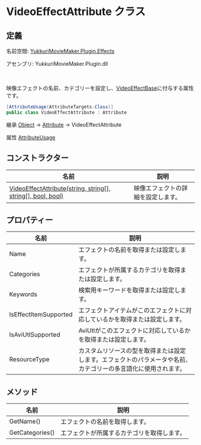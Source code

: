 # VideoEffectAttribute クラス

## 定義

名前空間: [YukkuriMovieMaker.Plugin.Effects](../index)

アセンブリ: YukkuriMovieMaker.Plugin.dll

<br/>

映像エフェクトの名前、カテゴリーを設定し、[VideoEffectBase](../VideoEffectBase/index)に付与する属性です。

```csharp
[AttributeUsage(AttributeTargets.Class)]  
public class VideoEffectAttribute : Attribute
```

継承 [Object](https://learn.microsoft.com/ja-jp/dotnet/api/system.object) → [Attribute](https://learn.microsoft.com/ja-jp/dotnet/api/system.attribute) → VideoEffectAttribute

属性 [AttributeUsage](https://learn.microsoft.com/ja-jp/dotnet/api/system.attributeusageattribute)

## コンストラクター

| 名前                                                                             | 説明                |
| ------------------------------------------------------------------------------ | ----------------- |
| [VideoEffectAttribute(string, string[], string[], bool, bool)](constructor) | 映像エフェクトの詳細を設定します。 |

## プロパティー

| 名前                    | 説明                                                      |
| --------------------- | ------------------------------------------------------- |
| Name                  | エフェクトの名前を取得または設定します。                                    |
| Categories            | エフェクトが所属するカテゴリを取得または設定します。                              |
| Keywords              | 検索用キーワードを取得または設定します。                                    |
| IsEffectItemSupported | エフェクトアイテムがこのエフェクトに対応しているかを取得または設定します。                   |
| IsAviUtlSupported     | AviUtlがこのエフェクトに対応しているかを取得または設定します。                      |
| ResourceType          | カスタムリソースの型を取得または設定します。エフェクトのパラメータや名前、カテゴリーの多言語化に使用されます。 |

## メソッド
| 名前              | 説明                    |
| --------------- | --------------------- |
| GetName()       | エフェクトの名前を取得します。       |
| GetCategories() | エフェクトが所属するカテゴリを取得します。 |
